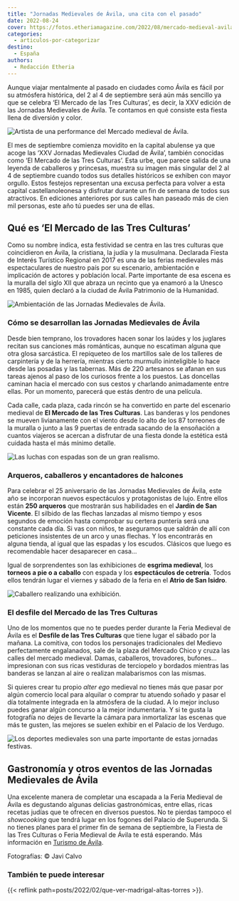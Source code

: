 ```yaml
---
title: "Jornadas Medievales de Ávila, una cita con el pasado"
date: 2022-08-24
cover: https://fotos.etheriamagazine.com/2022/08/mercado-medieval-avila.jpg
categories: 
  - articulos-por-categorizar
destino: 
  - España
authors: 
  - Redacción Etheria
---
```


Aunque viajar mentalmente al pasado en ciudades como Ávila es fácil por su atmósfera histórica, del 2 al 4 de septiembre será aún más sencillo ya que se celebra ‘El Mercado de las Tres Culturas’, es decir, la XXV edición de las Jornadas Medievales de Ávila. Te contamos en qué consiste esta fiesta llena de diversión y color.

![Artista de una performance del Mercado medieval de Ávila.](https://fotos.etheriamagazine.com/2022/08/mercado-medieval-avila.jpg "Artista de una performance del Mercado Medieval de Ávila.")

El mes de septiembre comienza movidito en la capital abulense ya que acoge las ‘XXV 
Jornadas Medievales Ciudad de Ávila’, también conocidas como ‘El Mercado de las Tres 
Culturas’. Esta urbe, que parece salida de una leyenda de caballeros y princesas, 
muestra su imagen más singular del 2 al 4 de septiembre cuando todos sus detalles 
históricos se exhiben con mayor orgullo. Estos festejos representan una excusa perfecta 
para volver a esta capital castellanoleonesa y disfrutar durante un fin de semana de 
todos sus atractivos. En ediciones anteriores por sus calles han paseado más de cien mil 
personas, este año tú puedes ser una de ellas. 

## Qué es ‘El Mercado de las Tres Culturas’

Como su nombre indica, esta festividad se centra en las tres culturas que coincidieron 
en Ávila, la cristiana, la judía y la musulmana. Declarada Fiesta de Interés Turístico 
Regional en 2017 es una de las ferias medievales más espectaculares de nuestro país por 
su escenario, ambientación e implicación de actores y población local. Parte importante 
de esa escena es la muralla del siglo XII que abraza un recinto que ya enamoró a la 
Unesco en 1985, quien declaró a la ciudad de Ávila Patrimonio de la Humanidad. 

![Ambientación de las Jornadas Medievales de Ávila.](https://fotos.etheriamagazine.com/2022/08/jornadas-medievales-avila-puerta.jpg "Ambientación de las Jornadas Medievales de Ávila.")

### Cómo se desarrollan las Jornadas Medievales de Ávila

Desde bien temprano, los trovadores hacen sonar los laúdes y los juglares recitan sus 
canciones más románticas, aunque no escatiman alguna que otra glosa sarcástica. El 
repiqueteo de los martillos sale de los talleres de carpintería y de la herrería, 
mientras cierto murmullo ininteligible lo hace desde las posadas y las tabernas. Más de 
220 artesanos se afanan en sus tareas ajenos al paso de los curiosos frente a los 
puestos. Las doncellas caminan hacia el mercado con sus cestos y charlando animadamente 
entre ellas. Por un momento, parecerá que estás dentro de una película. 

Cada calle, cada plaza, cada rincón se ha convertido en parte del escenario medieval de 
**El Mercado de las Tres Culturas**. Las banderas y los pendones se mueven livianamente 
con el viento desde lo alto de los 87 torreones de la muralla o junto a las 9 puertas de 
entrada sacando de la ensoñación a cuantos viajeros se acercan a disfrutar de una fiesta 
donde la estética está cuidada hasta el más mínimo detalle. 

![Las luchas con espadas son de un gran realismo.](https://fotos.etheriamagazine.com/2022/08/Jornadas-medievales-Ciudad-avila.jpg "Las luchas con espadas son de un gran realismo.")

### Arqueros, caballeros y encantadores de halcones

Para celebrar el 25 aniversario de las Jornadas Medievales de Ávila, este año se 
incorporan nuevos espectáculos y protagonistas de lujo. Entre ellos están **250 
arqueros** que mostrarán sus habilidades en el **Jardín de San Vicente**. El silbido de 
las flechas lanzadas al mismo tiempo y esos segundos de emoción hasta comprobar su 
certera puntería será una constante cada día. Si vas con niños, te aseguramos que 
saldrán de allí con peticiones insistentes de un arco y unas flechas. Y los encontrarás 
en alguna tienda, al igual que las espadas y los escudos. Clásicos que luego es 
recomendable hacer desaparecer en casa… 

Igual de sorprendentes son las exhibiciones de **esgrima medieval**, los **torneos a pie 
o a caballo** con espada y los **espectáculos de cetrería**. Todos ellos tendrán lugar 
el viernes y sábado de la feria en el **Atrio de San Isidro**. 

![Caballero realizando una exhibición.](https://fotos.etheriamagazine.com/2022/08/caballero-medieval-avila.jpg "Caballero realizando una exhibición.")

### El desfile del Mercado de las Tres Culturas

Uno de los momentos que no te puedes perder durante la Feria Medieval de Ávila es el 
**Desfile de las Tres Culturas** que tiene lugar el sábado por la mañana. La comitiva, 
con todos los personajes tradicionales del Medievo perfectamente engalanados, sale de la 
plaza del Mercado Chico y cruza las calles del mercado medieval. Damas, caballeros, 
trovadores, bufones… impresionan con sus ricas vestiduras de terciopelo y bordados 
mientras las banderas se lanzan al aire o realizan malabarismos con las mismas. 

Si quieres crear tu propio _alter ego_ medieval no tienes más que pasar por algún 
comercio local para alquilar o comprar tu atuendo soñado y pasar el día totalmente 
integrada en la atmósfera de la ciudad. A lo mejor incluso puedes ganar algún concurso a 
la mejor indumentaria. Y si te gusta la fotografía no dejes de llevarte la cámara para 
inmortalizar las escenas que más te gusten, las mejores se suelen exhibir en el Palacio 
de los Verdugo. 

![Los deportes medievales son una parte importante de estas jornadas festivas.](https://fotos.etheriamagazine.com/2022/08/jornadas-medievales-caballeros-avila.jpg "Los deportes medievales son una parte importante de estas jornadas festivas.")

## Gastronomía y otros eventos de las Jornadas Medievales de Ávila

Una excelente manera de completar una escapada a la Feria Medieval de Ávila es 
degustando algunas delicias gastronómicas, entre ellas, ricas recetas judías que te 
ofrecen en diversos puestos. No te pierdas tampoco el _showcooking_ que tendrá lugar en 
los fogones del Palacio de Superunda. Si no tienes planes para el primer fin de semana 
de septiembre, la Fiesta de las Tres Culturas o Feria Medieval de Ávila te está 
esperando. Más información en [Turismo de Ávila](http://www.avilaturismo.com). 

Fotografías: © Javi Calvo 

### También te puede interesar

{{< reflink path=posts/2022/02/que-ver-madrigal-altas-torres >}}.
